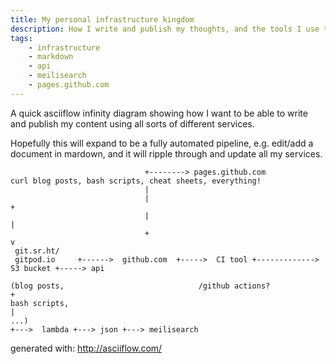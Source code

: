 ```yaml
---
title: My personal infrastructure kingdom
description: How I write and publish my thoughts, and the tools I use to do it
tags:
    - infrastructure
    - markdown
    - api
    - meilisearch
    - pages.github.com
---
```


A quick asciiflow infinity diagram showing how I want to be able to write and publish my content using all sorts of different services.

Hopefully this will expand to be a fully automated pipeline, e.g. edit/add a document in mardown, and it will ripple through and update all my services.

```
                              +--------> pages.github.com                               curl blog posts, bash scripts, cheat sheets, everything!
                              |
                              |                                                          +
                              |                                                          |
                              +                                                          v
 git.sr.ht/
 gitpod.io     +------>  github.com  +----->  CI tool +-------------> S3 bucket +-----> api

(blog posts,                              /github actions?                +
bash scripts,                                                             |
...)                                                                      +--->  lambda +---> json +---> meilisearch

```

generated with: http://asciiflow.com/